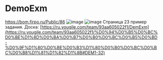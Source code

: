 # DemoExm
https://bom.firpo.ru/Public/86
![image](https://github.com/user-attachments/assets/c07cfb76-d3d0-4669-b31d-138ba11af7c5)
![image](https://github.com/user-attachments/assets/0df407b0-bcd4-457b-9c9d-92b82eabb10a)
Страница 23 пример задания.
Доска: [https://ru.yougile.com/team/93aa605022f1/DemExm](https://ru.yougile.com/team/93aa605022f1/%D0%94%D0%B5%D0%BC%D0%BE%D1%8D%D0%BA%D0%B7%D0%B0%D0%BC%D0%B5%D0%BD-%D0%9F%D1%80%D0%BE%D0%B3%D1%80%D0%B0%D0%BC%D0%BC%D0%B8%D1%81%D1%82%D1%8B#DEM1-32)




